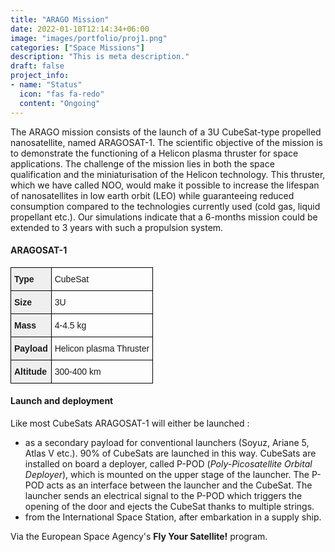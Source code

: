 ```yaml
---
title: "ARAGO Mission"
date: 2022-01-10T12:14:34+06:00
image: "images/portfolio/proj1.png"
categories: ["Space Missions"]
description: "This is meta description."
draft: false
project_info:
- name: "Status"
  icon: "fas fa-redo"
  content: "Ongoing"
---
```


The ARAGO mission consists of the launch of a 3U CubeSat-type propelled nanosatellite, named ARAGOSAT-1. The scientific objective of the mission is to demonstrate the functioning of a Helicon plasma thruster for space applications. The challenge of the mission lies in both the space qualification and the miniaturisation of the Helicon technology. This thruster, which we have called NOO, would make it possible to increase the lifespan of nanosatellites in low earth orbit (LEO) while guaranteeing reduced consumption compared to the technologies currently used (cold gas, liquid propellant etc.). Our simulations indicate that a 6-months mission could be extended to 3 years with such a propulsion system.

#### ARAGOSAT-1

<style type="text/css">
.tg  {border-collapse:collapse;border-spacing:0;}
.tg td{border-color:black;border-style:solid;border-width:1px;font-family:Arial, sans-serif;font-size:14px;
  overflow:hidden;padding:10px 5px;word-break:normal;}
.tg th{border-color:black;border-style:solid;border-width:1px;font-family:Arial, sans-serif;font-size:14px;
  font-weight:normal;overflow:hidden;padding:10px 5px;word-break:normal;}
.tg .tg-b3sw{background-color:#efefef;font-weight:bold;text-align:left;vertical-align:top}
.tg .tg-0lax{text-align:left;vertical-align:top}
</style>
<table class="tg">
<tbody>
  <tr>
    <td class="tg-b3sw">Type</td>
    <td class="tg-0lax">CubeSat</td>
  </tr>
  <tr>
    <td class="tg-b3sw">Size</td>
    <td class="tg-0lax">3U</td>
  </tr>
  <tr>
    <td class="tg-b3sw">Mass</td>
    <td class="tg-0lax">4-4.5 kg</td>
  </tr>
  <tr>
    <td class="tg-b3sw">Payload</td>
    <td class="tg-0lax">Helicon plasma Thruster</td>
  </tr>
  <tr>
    <td class="tg-b3sw">Altitude</td>
    <td class="tg-0lax">300-400 km</td>
  </tr>
</tbody>
</table>

#### Launch and deployment
Like most CubeSats ARAGOSAT-1 will either be launched :
- as a secondary payload for conventional launchers (Soyuz, Ariane 5, Atlas V etc.). 90% of CubeSats 
are launched in this way. CubeSats are installed on board a deployer, called P-POD (*Poly-Picosatellite
Orbital Deployer*), which is mounted on the upper stage of the launcher. The P-POD acts as an interface between the 
launcher and the CubeSat. The launcher sends an electrical signal to the P-POD which triggers the opening of the door 
and ejects the CubeSat thanks to multiple strings.
- from the International Space Station, after embarkation in a supply ship. 

Via the European Space Agency's **Fly Your Satellite!** program.
